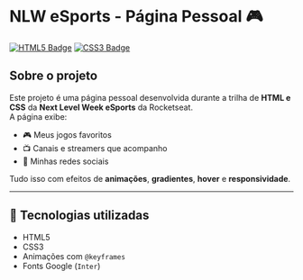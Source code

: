 # NLW eSports - Página Pessoal 🎮

[![HTML5 Badge](https://img.shields.io/badge/HTML5-E34F26?style=for-the-badge&logo=html5&logoColor=white)](#)
[![CSS3 Badge](https://img.shields.io/badge/CSS3-1572B6?style=for-the-badge&logo=css3&logoColor=white)](#)

## Sobre o projeto

Este projeto é uma página pessoal desenvolvida durante a trilha de **HTML e CSS** da **Next Level Week eSports** da Rocketseat.  
A página exibe:

- 🎮 Meus jogos favoritos
- 📺 Canais e streamers que acompanho
- 📱 Minhas redes sociais

Tudo isso com efeitos de **animações**, **gradientes**, **hover** e **responsividade**.

---

## 🚀 Tecnologias utilizadas

- HTML5
- CSS3
- Animações com `@keyframes`
- Fonts Google (`Inter`)
